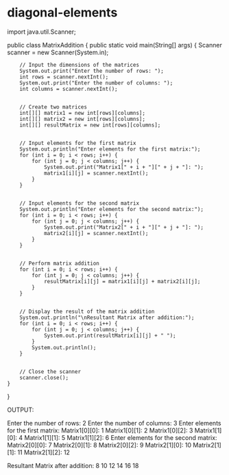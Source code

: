 # diagonal-elements
import java.util.Scanner;


public class MatrixAddition {
    public static void main(String[] args) {
        Scanner scanner = new Scanner(System.in);


        // Input the dimensions of the matrices
        System.out.print("Enter the number of rows: ");
        int rows = scanner.nextInt();
        System.out.print("Enter the number of columns: ");
        int columns = scanner.nextInt();


        // Create two matrices
        int[][] matrix1 = new int[rows][columns];
        int[][] matrix2 = new int[rows][columns];
        int[][] resultMatrix = new int[rows][columns];


        // Input elements for the first matrix
        System.out.println("Enter elements for the first matrix:");
        for (int i = 0; i < rows; i++) {
            for (int j = 0; j < columns; j++) {
                System.out.print("Matrix1[" + i + "][" + j + "]: ");
                matrix1[i][j] = scanner.nextInt();
            }
        }


        // Input elements for the second matrix
        System.out.println("Enter elements for the second matrix:");
        for (int i = 0; i < rows; i++) {
            for (int j = 0; j < columns; j++) {
                System.out.print("Matrix2[" + i + "][" + j + "]: ");
                matrix2[i][j] = scanner.nextInt();
            }
        }


        // Perform matrix addition
        for (int i = 0; i < rows; i++) {
            for (int j = 0; j < columns; j++) {
                resultMatrix[i][j] = matrix1[i][j] + matrix2[i][j];
            }
        }


        // Display the result of the matrix addition
        System.out.println("\nResultant Matrix after addition:");
        for (int i = 0; i < rows; i++) {
            for (int j = 0; j < columns; j++) {
                System.out.print(resultMatrix[i][j] + " ");
            }
            System.out.println();
        }


        // Close the scanner
        scanner.close();
    }
}


OUTPUT:


Enter the number of rows: 2
Enter the number of columns: 3
Enter elements for the first matrix:
Matrix1[0][0]: 1
Matrix1[0][1]: 2
Matrix1[0][2]: 3
Matrix1[1][0]: 4
Matrix1[1][1]: 5
Matrix1[1][2]: 6
Enter elements for the second matrix:
Matrix2[0][0]: 7
Matrix2[0][1]: 8
Matrix2[0][2]: 9
Matrix2[1][0]: 10
Matrix2[1][1]: 11
Matrix2[1][2]: 12


Resultant Matrix after addition:
8 10 12 
14 16 18 
